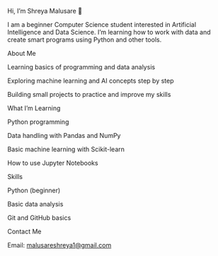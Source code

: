 Hi, I’m Shreya Malusare 👋

I am a beginner Computer Science student interested in Artificial Intelligence and Data Science. I’m learning how to work with data and create smart programs using Python and other tools.

About Me

Learning basics of programming and data analysis

Exploring machine learning and AI concepts step by step

Building small projects to practice and improve my skills

What I’m Learning

Python programming

Data handling with Pandas and NumPy

Basic machine learning with Scikit-learn

How to use Jupyter Notebooks

Skills

Python (beginner)

Basic data analysis

Git and GitHub basics

Contact Me

Email: malusareshreya1@gmail.com


